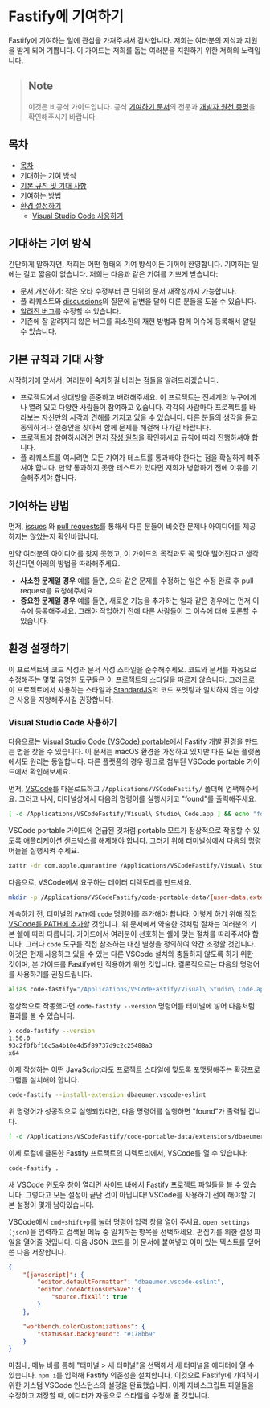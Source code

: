 # Fastify에 기여하기
<a id="contributing"></a>

Fastify에 기여하는 일에 관심을 가져주셔서 감사합니다. 
저희는 여러분의 지식과 지원을 받게 되어 기쁩니다.
이 가이드는 저희를 돕는 여러분을 지원하기 위한 저희의 노력입니다.

> ## Note
> 이것은 비공식 가이드입니다.
> 공식 [기여하기 문서](https://github.com/fastify/fastify/blob/main/CONTRIBUTING.md)의 전문과 [개발자 원천 증명](https://en.wikipedia.org/wiki/Developer_Certificate_of_Origin)을 확인해주시기 바랍니다.

## 목차
<a id="contributing-toc"></a>

- [목차](#table-of-contents)
- [기대하는 기여 방식](#types-of-contributions-were-looking-for)
- [기본 규칙 및 기대 사항](#ground-rules--expectations)
- [기여하는 방법](#how-to-contribute)
- [환경 설정하기](#setting-up-your-environment)
  - [Visual Studio Code 사용하기](#using-visual-studio-code)

## 기대하는 기여 방식
<a id="contribution-types"></a>

간단하게 말하자면, 저희는 어떤 형태의 기여 방식이든 기꺼이 환영합니다. 
기여하는 일에는 길고 짧음이 없습니다. 
저희는 다음과 같은 기여를 기쁘게 받습니다:

* 문서 개선하기: 작은 오타 수정부터 큰 단위의 문서 재작성까지 가능합니다.
* 풀 리퀘스트와 [discussions](https://github.com/fastify/fastify/discussions)의 질문에 답변을 달아 다른 분들을 도울 수 있습니다.
* [알려진 버그](https://github.com/fastify/fastify/issues?q=is%3Aissue+is%3Aopen+label%3Abug)를 수정할 수 있습니다.
* 기존에 잘 알려지지 않은 버그를 최소한의 재현 방법과 함께 이슈에 등록해서 알릴 수 있습니다.

## 기본 규칙과 기대 사항
<a id="contributing-rules"></a>

시작하기에 앞서서, 여러분이 숙지하길 바라는 점들을 알려드리겠습니다.

* 프로젝트에서 상대방을 존중하고 배려해주세요. 
  이 프로젝트는 전세계의 누구에게나 열려 있고 다양한 사람들이 참여하고 있습니다.
  각각의 사람마다 프로젝트를 바라보는 자신만의 시각과 견해를 가지고 있을 수 있습니다. 
  다른 분들의 생각을 듣고 동의하거나 절충안을 찾아서 함께 문제를 해결해 나가길 바랍니다.
* 프로젝트에 참여하시려면 먼저 [작성 원칙](https://github.com/fastify/fastify/blob/main/CODE_OF_CONDUCT.md)을 확인하시고 규칙에 따라 진행하셔야 합니다.
* 풀 리퀘스트를 여시려면 모든 기여가 테스트를 통과해야 한다는 점을 확실하게 해주셔야 합니다. 만약 통과하지 못한 테스트가 있다면 저희가 병합하기 전에 이유를 기술해주셔야 합니다.

## 기여하는 방법
<a id="contributing-how-to"></a>

먼저, [issues](https://github.com/fastify/fastify/issues) 와 [pull requests](https://github.com/fastify/fastify/pulls)를 통해서 다른 분들이 비슷한 문제나 아이디어를 제공하지는 않았는지 확인바랍니다.

만약 여러분의 아이디어를 찾지 못했고, 이 가이드의 목적과도 꼭 맞아 떨어진다고 생각하신다면 아래의 방법을 따라해주세요.
* **사소한 문제일 경우** 예를 들면, 오타 같은 문제를 수정하는 일은 수정 완료 후 pull request를 요청해주세요
* **중요한 문제일 경우** 예를 들면, 새로운 기능을 추가하는 일과 같은 경우에는 먼저 이슈에 등록해주세요.
  그래야 작업하기 전에 다른 사람들이 그 이슈에 대해 토론할 수 있습니다.

<!--
TODO: 스타일 가이드가 있을 때 다음과 같이 링크를 추가해주세요.
https://github.com/github/opensource.guide/blob/2868efbf0c14aec821909c19e210c3603a4a7805/CONTRIBUTING.md#style-guide
-->

## 환경 설정하기
<a id="contributing-environment"></a>

이 프로젝트의 코드 작성과 문서 작성 스타일을 준수해주세요.
코드와 문서를 자동으로 수정해주는 몇몇 유명한 도구들은 이 프로젝트의 스타일을 따르지 않습니다.
그러므로 이 프로젝트에서 사용하는 스타일과 [StandardJS](https://standardjs.com)의 코드 포멧팅과 일치하지 않는 이상은 사용을 지양해주시길 권장합니다.

### Visual Studio Code 사용하기
<a id="contributing-vscode"></a>

다음으로는 [Visual Studio Code (VSCode) portable](https://code.visualstudio.com/docs/editor/portable)에서 Fastify 개발 환경을 만드는 법을 찾을 수 있습니다.
이 문서는 macOS 환경을 가정하고 있지만 다른 모든 플랫폼에서도 원리는 동일합니다.
다른 플랫폼의 경우 링크로 첨부된 VSCode portable 가이드에서 확인해보세요.

먼저, [VSCode](https://code.visualstudio.com/download)를 다운로드하고 `/Applications/VSCodeFastify/` 폴더에 언팩해주세요.
그러고 나서, 터미널상에서 다음의 명령어를 실행시키고 "found"를 출력해주세요.

```sh
[ -d /Applications/VSCodeFastify/Visual\ Studio\ Code.app ] && echo "found"
```

VSCode portable 가이드에 언급된 것처럼 portable 모드가 정상적으로 작동할 수 있도록 애플리케이션 샌드박스를 해제해야 합니다.
그러기 위해 터미널상에서 다음의 명령어들을 실행시켜 주세요.

```sh
xattr -dr com.apple.quarantine /Applications/VSCodeFastify/Visual\ Studio\ Code.app
```

다음으로, VSCode에서 요구하는 데이터 디렉토리를 만드세요.

```sh
mkdir -p /Applications/VSCodeFastify/code-portable-data/{user-data,extensions}
```

계속하기 전, 터미널의 `PATH`에 `code` 명령어를 추가해야 합니다. 
이렇게 하기 위해 [직접 VSCode를 PATH에 추가](https://code.visualstudio.com/docs/setup/mac#_launching-from-the-command-line)할 것입니다.
위 문서에서 약술한 것처럼 절차는 여러분의 기본 쉘에 따라 다릅니다. 가이드에서 여러분이 선호하는 쉘에 맞는 절차를 따라주셔야 합니다.
그러나 `code` 도구를 직접 참조하는 대신 별칭을 정의하여 약간 조정할 것입니다. 이것은 현재 사용하고 있을 수 있는 다른 VSCode 설치와 충돌하지 않도록 하기 위한 것이며, 본 가이드를 Fastify에만 적용하기 위한 것입니다.
결론적으로는 다음의 명령어를 사용하기를 권장드립니다.

```sh
alias code-fastify="/Applications/VSCodeFastify/Visual\ Studio\ Code.app/Contents/Resources/app/bin/code"
```

정상적으로 작동했다면 `code-fastify --version` 명령어를 터미널에 넣어 다음처럼 결과를 볼 수 있습니다.

```sh
❯ code-fastify --version
1.50.0
93c2f0fbf16c5a4b10e4d5f89737d9c2c25488a3
x64
```

이제 작성하는 어떤 JavaScript라도 프로젝트 스타일에 맞도록 포맷팅해주는 확장프로그램을 설치해야 합니다.

```sh
code-fastify --install-extension dbaeumer.vscode-eslint
```

위 명령어가 성공적으로 실행되었다면, 다음 명령어를 실행하면 "found"가 출력될 겁니다.

```sh
[ -d /Applications/VSCodeFastify/code-portable-data/extensions/dbaeumer.vscode-eslint-* ] && echo "found"
```

이제 로컬에 클론한 Fastify 프로젝트의 디렉토리에서, VSCode를 열 수 있습니다:

```sh
code-fastify .
```

새 VSCode 윈도우 창이 열리면 사이드 바에서 Fastify 프로젝트 파일들을 볼 수 있습니다.
그렇다고 모든 설정이 끝난 것이 아닙니다! 
VSCode를 사용하기 전에 해야할 기본 설정이 몇개 남아있습니다.

VSCode에서 `cmd+shift+p`를 눌러 명령어 입력 창을 열어 주세요.
`open settings (json)`을 입력하고 검색된 메뉴 중 일치하는 항목을 선택하세요.
편집기를 위한 설정 파일을 열어줄 것입니다.
다음 JSON 코드를 이 문서에 붙여넣고 이미 있는 텍스트를 덮어쓴 다음 저장합니다.

```json
{
    "[javascript]": {
        "editor.defaultFormatter": "dbaeumer.vscode-eslint",
        "editor.codeActionsOnSave": {
            "source.fixAll": true
        }
    },

    "workbench.colorCustomizations": {
        "statusBar.background": "#178bb9"
    }
}
```

마침내, 메뉴 바를 통해 "터미널 > 새 터미널"을 선택해서 새 터미널을 에디터에 열 수 있습니다.
`npm i`를 입력해 Fastify 의존성을 설치합니다.
이것으로 Fastify에 기여하기 위한 커스텀 VSCode 인스턴스의 설정을 완료했습니다.
이제 자바스크립트 파일들을 수정하고 저장할 때, 에디터가 자동으로 스타일을 수정해 줄 것입니다.
